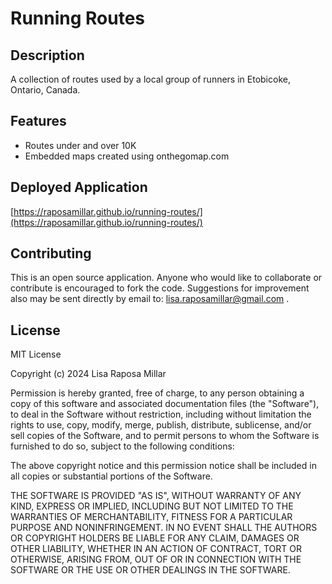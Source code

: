 # Running Routes

## Description
A collection of routes used by a local group of runners in Etobicoke, Ontario, Canada.

## Features
- Routes under and over 10K
- Embedded maps created using onthegomap.com 

## Deployed Application
[https://raposamillar.github.io/running-routes/](https://raposamillar.github.io/running-routes/)

## Contributing
This is an open source application. Anyone who would like to collaborate or contribute is encouraged to fork the code. Suggestions for improvement also may be sent directly by email to: lisa.raposamillar@gmail.com .

## License
MIT License

Copyright (c) 2024 Lisa Raposa Millar

Permission is hereby granted, free of charge, to any person obtaining a copy
of this software and associated documentation files (the "Software"), to deal
in the Software without restriction, including without limitation the rights
to use, copy, modify, merge, publish, distribute, sublicense, and/or sell
copies of the Software, and to permit persons to whom the Software is
furnished to do so, subject to the following conditions:

The above copyright notice and this permission notice shall be included in all
copies or substantial portions of the Software.

THE SOFTWARE IS PROVIDED "AS IS", WITHOUT WARRANTY OF ANY KIND, EXPRESS OR
IMPLIED, INCLUDING BUT NOT LIMITED TO THE WARRANTIES OF MERCHANTABILITY,
FITNESS FOR A PARTICULAR PURPOSE AND NONINFRINGEMENT. IN NO EVENT SHALL THE
AUTHORS OR COPYRIGHT HOLDERS BE LIABLE FOR ANY CLAIM, DAMAGES OR OTHER
LIABILITY, WHETHER IN AN ACTION OF CONTRACT, TORT OR OTHERWISE, ARISING FROM,
OUT OF OR IN CONNECTION WITH THE SOFTWARE OR THE USE OR OTHER DEALINGS IN THE
SOFTWARE.